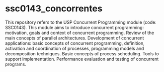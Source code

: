 # ssc0143_concorrentes
This repository refers to the USP Concurrent Programming module (code: SSC0143). This module aims to introduce concurrent programming: motivation, goals and context of concurrent programming. Review of the main concepts of parallel architectures. Development of concurrent applications: basic concepts of concurrent programming, definition, activation and coordination of processes, programming models and decomposition techniques. Basic concepts of process scheduling. Tools to support implementation. Performance evaluation and testing of concurrent programs.
